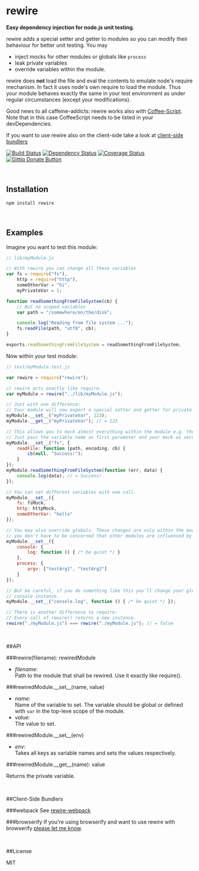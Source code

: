 rewire
=====
**Easy dependency injection for node.js unit testing**.

rewire adds a special setter and getter to modules so you can modify their behaviour for better unit testing. You may

- inject mocks for other modules or globals like `process`
- leak private variables
- override variables within the module.

rewire does **not** load the file and eval the contents to emulate node's require mechanism. In fact it uses node's own
require to load the module. Thus your module behaves exactly the same in your test environment as under regular
circumstances (except your modifications).

Good news to all caffeine-addicts: rewire works also with [Coffee-Script](http://coffeescript.org/). Note that in this
case CoffeeScript needs to be listed in your devDependencies.

If you want to use rewire also on the client-side take a look at [client-side bundlers](https://github.com/jhnns/rewire#client-side-bundlers)

[![Build Status](https://travis-ci.org/jhnns/rewire.svg?branch=master)](http://travis-ci.org/jhnns/rewire)
[![Dependency Status](https://david-dm.org/jhnns/rewire.svg)](https://david-dm.org/jhnns/rewire)
[![Coverage Status](https://img.shields.io/coveralls/jhnns/rewire.svg)](https://coveralls.io/r/jhnns/rewire)
[![Gittip Donate Button](http://img.shields.io/gittip/peerigon.svg)](https://www.gittip.com/peerigon/)

<br />

Installation
------------

`npm install rewire`

<br />

Examples
--------

Imagine you want to test this module:

```javascript
// lib/myModule.js

// With rewire you can change all these variables
var fs = require("fs"),
    http = require("http"),
    someOtherVar = "hi",
    myPrivateVar = 1;

function readSomethingFromFileSystem(cb) {
    // But no scoped variables
    var path = "/somewhere/on/the/disk";

    console.log("Reading from file system ...");
    fs.readFile(path, "utf8", cb);
}

exports.readSomethingFromFileSystem = readSomethingFromFileSystem;
```

Now within your test module:

```javascript
// test/myModule.test.js

var rewire = require("rewire");

// rewire acts exactly like require.
var myModule = rewire("../lib/myModule.js");

// Just with one difference:
// Your module will now export a special setter and getter for private variables.
myModule.__set__("myPrivateVar", 123);
myModule.__get__("myPrivateVar"); // = 123

// This allows you to mock almost everything within the module e.g. the fs-module.
// Just pass the variable name as first parameter and your mock as second.
myModule.__set__("fs", {
    readFile: function (path, encoding, cb) {
        cb(null, "Success!");
    }
});
myModule.readSomethingFromFileSystem(function (err, data) {
    console.log(data); // = Success!
});

// You can set different variables with one call.
myModule.__set__({
    fs: fsMock,
    http: httpMock,
    someOtherVar: "hello"
});

// You may also override globals. These changes are only within the module, so
// you don't have to be concerned that other modules are influenced by your mock.
myModule.__set__({
    console: {
        log: function () { /* be quiet */ }
    },
    process: {
        argv: ["testArg1", "testArg2"]
    }
});

// But be careful, if you do something like this you'll change your global
// console instance.
myModule.__set__("console.log", function () { /* be quiet */ });

// There is another difference to require:
// Every call of rewire() returns a new instance.
rewire("./myModule.js") === rewire("./myModule.js"); // = false
```

<br />

##API

###rewire(filename): rewiredModule

- *filename*: <br/>
Path to the module that shall be rewired. Use it exactly like require().

###rewiredModule.&#95;&#95;set&#95;&#95;(name, value)

- *name*: <br/>
Name of the variable to set. The variable should be global or defined with `var` in the top-leve scope of the module.
- *value*: <br/>
The value to set.

###rewiredModule.&#95;&#95;set&#95;&#95;(env)
- *env*: <br/>
Takes all keys as variable names and sets the values respectively.

###rewiredModule.&#95;&#95;get&#95;&#95;(name): value

Returns the private variable.

<br />

##Client-Side Bundlers

###webpack
See [rewire-webpack](https://github.com/jhnns/rewire-webpack)

###browserify
If you're using browserify and want to use rewire with browserify [please let me know](https://github.com/jhnns/rewire/issues/13).

<br />

##License

MIT
